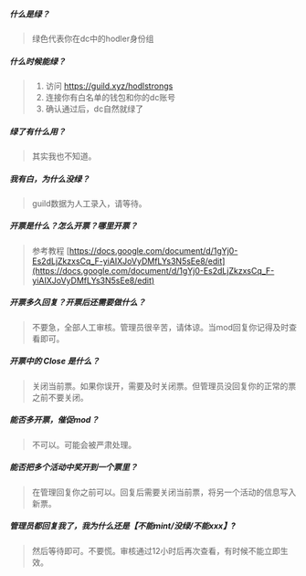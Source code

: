 ##### 什么是绿？
  > 绿色代表你在dc中的hodler身份组

##### 什么时候能绿？
  > 1. 访问 https://guild.xyz/hodlstrongs
  > 2. 连接你有白名单的钱包和你的dc账号
  > 3. 确认通过后，dc自然就绿了

##### 绿了有什么用？
  > 其实我也不知道。

##### 我有白，为什么没绿？
  > guild数据为人工录入，请等待。

##### 开票是什么？怎么开票？哪里开票？
  > 参考教程 [https://docs.google.com/document/d/1gYj0-Es2dLjZkzxsCq_F-yiAIXJoVyDMfLYs3N5sEe8/edit](https://docs.google.com/document/d/1gYj0-Es2dLjZkzxsCq_F-yiAIXJoVyDMfLYs3N5sEe8/edit)

##### 开票多久回复？开票后还需要做什么？
  > 不要急，全部人工审核。管理员很辛苦，请体谅。当mod回复你记得及时查看即可。

##### 开票中的 Close 是什么？
  > 关闭当前票。如果你误开，需要及时关闭票。但管理员没回复你的正常的票之前不要关闭。

##### 能否多开票，催促mod？
  > 不可以。可能会被严肃处理。

##### 能否把多个活动中奖开到一个票里？
  > 在管理回复你之前可以。回复后需要关闭当前票，将另一个活动的信息写入新票。

##### 管理员都回复我了，我为什么还是【不能mint/没绿/不能xxx】?
  > 然后等待即可。不要慌。审核通过12小时后再次查看，有时候不能立即生效。